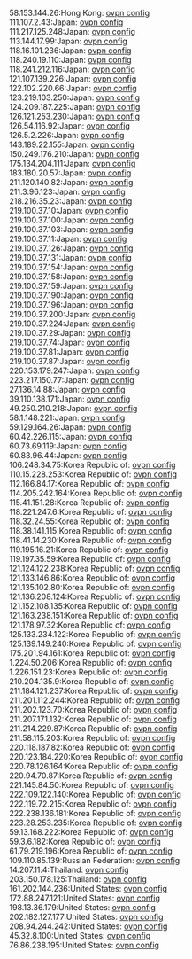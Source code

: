 58.153.144.26:Hong Kong: [ovpn config](vpn/58_153_144_26.ovpn)  
111.107.2.43:Japan: [ovpn config](vpn/111_107_2_43.ovpn)  
111.217.125.248:Japan: [ovpn config](vpn/111_217_125_248.ovpn)  
113.144.17.99:Japan: [ovpn config](vpn/113_144_17_99.ovpn)  
118.16.101.236:Japan: [ovpn config](vpn/118_16_101_236.ovpn)  
118.240.19.110:Japan: [ovpn config](vpn/118_240_19_110.ovpn)  
118.241.212.116:Japan: [ovpn config](vpn/118_241_212_116.ovpn)  
121.107.139.226:Japan: [ovpn config](vpn/121_107_139_226.ovpn)  
122.102.220.66:Japan: [ovpn config](vpn/122_102_220_66.ovpn)  
123.219.103.250:Japan: [ovpn config](vpn/123_219_103_250.ovpn)  
124.209.187.225:Japan: [ovpn config](vpn/124_209_187_225.ovpn)  
126.121.253.230:Japan: [ovpn config](vpn/126_121_253_230.ovpn)  
126.54.116.92:Japan: [ovpn config](vpn/126_54_116_92.ovpn)  
126.5.2.226:Japan: [ovpn config](vpn/126_5_2_226.ovpn)  
143.189.22.155:Japan: [ovpn config](vpn/143_189_22_155.ovpn)  
150.249.176.210:Japan: [ovpn config](vpn/150_249_176_210.ovpn)  
175.134.204.111:Japan: [ovpn config](vpn/175_134_204_111.ovpn)  
183.180.20.57:Japan: [ovpn config](vpn/183_180_20_57.ovpn)  
211.120.140.82:Japan: [ovpn config](vpn/211_120_140_82.ovpn)  
211.3.96.123:Japan: [ovpn config](vpn/211_3_96_123.ovpn)  
218.216.35.23:Japan: [ovpn config](vpn/218_216_35_23.ovpn)  
219.100.37.10:Japan: [ovpn config](vpn/219_100_37_10.ovpn)  
219.100.37.100:Japan: [ovpn config](vpn/219_100_37_100.ovpn)  
219.100.37.103:Japan: [ovpn config](vpn/219_100_37_103.ovpn)  
219.100.37.11:Japan: [ovpn config](vpn/219_100_37_11.ovpn)  
219.100.37.126:Japan: [ovpn config](vpn/219_100_37_126.ovpn)  
219.100.37.131:Japan: [ovpn config](vpn/219_100_37_131.ovpn)  
219.100.37.154:Japan: [ovpn config](vpn/219_100_37_154.ovpn)  
219.100.37.158:Japan: [ovpn config](vpn/219_100_37_158.ovpn)  
219.100.37.159:Japan: [ovpn config](vpn/219_100_37_159.ovpn)  
219.100.37.190:Japan: [ovpn config](vpn/219_100_37_190.ovpn)  
219.100.37.196:Japan: [ovpn config](vpn/219_100_37_196.ovpn)  
219.100.37.200:Japan: [ovpn config](vpn/219_100_37_200.ovpn)  
219.100.37.224:Japan: [ovpn config](vpn/219_100_37_224.ovpn)  
219.100.37.29:Japan: [ovpn config](vpn/219_100_37_29.ovpn)  
219.100.37.74:Japan: [ovpn config](vpn/219_100_37_74.ovpn)  
219.100.37.81:Japan: [ovpn config](vpn/219_100_37_81.ovpn)  
219.100.37.87:Japan: [ovpn config](vpn/219_100_37_87.ovpn)  
220.153.179.247:Japan: [ovpn config](vpn/220_153_179_247.ovpn)  
223.217.150.77:Japan: [ovpn config](vpn/223_217_150_77.ovpn)  
27.136.14.88:Japan: [ovpn config](vpn/27_136_14_88.ovpn)  
39.110.138.171:Japan: [ovpn config](vpn/39_110_138_171.ovpn)  
49.250.210.218:Japan: [ovpn config](vpn/49_250_210_218.ovpn)  
58.1.148.221:Japan: [ovpn config](vpn/58_1_148_221.ovpn)  
59.129.164.26:Japan: [ovpn config](vpn/59_129_164_26.ovpn)  
60.42.226.115:Japan: [ovpn config](vpn/60_42_226_115.ovpn)  
60.73.69.119:Japan: [ovpn config](vpn/60_73_69_119.ovpn)  
60.83.96.44:Japan: [ovpn config](vpn/60_83_96_44.ovpn)  
106.248.34.75:Korea Republic of: [ovpn config](vpn/106_248_34_75.ovpn)  
110.15.228.253:Korea Republic of: [ovpn config](vpn/110_15_228_253.ovpn)  
112.166.84.17:Korea Republic of: [ovpn config](vpn/112_166_84_17.ovpn)  
114.205.242.164:Korea Republic of: [ovpn config](vpn/114_205_242_164.ovpn)  
115.41.151.28:Korea Republic of: [ovpn config](vpn/115_41_151_28.ovpn)  
118.221.247.6:Korea Republic of: [ovpn config](vpn/118_221_247_6.ovpn)  
118.32.24.55:Korea Republic of: [ovpn config](vpn/118_32_24_55.ovpn)  
118.38.141.115:Korea Republic of: [ovpn config](vpn/118_38_141_115.ovpn)  
118.41.14.230:Korea Republic of: [ovpn config](vpn/118_41_14_230.ovpn)  
119.195.16.21:Korea Republic of: [ovpn config](vpn/119_195_16_21.ovpn)  
119.197.35.59:Korea Republic of: [ovpn config](vpn/119_197_35_59.ovpn)  
121.124.122.238:Korea Republic of: [ovpn config](vpn/121_124_122_238.ovpn)  
121.133.146.86:Korea Republic of: [ovpn config](vpn/121_133_146_86.ovpn)  
121.135.102.80:Korea Republic of: [ovpn config](vpn/121_135_102_80.ovpn)  
121.136.208.124:Korea Republic of: [ovpn config](vpn/121_136_208_124.ovpn)  
121.152.108.135:Korea Republic of: [ovpn config](vpn/121_152_108_135.ovpn)  
121.163.238.151:Korea Republic of: [ovpn config](vpn/121_163_238_151.ovpn)  
121.178.97.32:Korea Republic of: [ovpn config](vpn/121_178_97_32.ovpn)  
125.133.234.122:Korea Republic of: [ovpn config](vpn/125_133_234_122.ovpn)  
125.139.149.240:Korea Republic of: [ovpn config](vpn/125_139_149_240.ovpn)  
175.201.94.161:Korea Republic of: [ovpn config](vpn/175_201_94_161.ovpn)  
1.224.50.206:Korea Republic of: [ovpn config](vpn/1_224_50_206.ovpn)  
1.226.151.23:Korea Republic of: [ovpn config](vpn/1_226_151_23.ovpn)  
210.204.135.9:Korea Republic of: [ovpn config](vpn/210_204_135_9.ovpn)  
211.184.121.237:Korea Republic of: [ovpn config](vpn/211_184_121_237.ovpn)  
211.201.112.244:Korea Republic of: [ovpn config](vpn/211_201_112_244.ovpn)  
211.202.123.70:Korea Republic of: [ovpn config](vpn/211_202_123_70.ovpn)  
211.207.171.132:Korea Republic of: [ovpn config](vpn/211_207_171_132.ovpn)  
211.214.229.87:Korea Republic of: [ovpn config](vpn/211_214_229_87.ovpn)  
211.58.115.203:Korea Republic of: [ovpn config](vpn/211_58_115_203.ovpn)  
220.118.187.82:Korea Republic of: [ovpn config](vpn/220_118_187_82.ovpn)  
220.123.184.220:Korea Republic of: [ovpn config](vpn/220_123_184_220.ovpn)  
220.78.126.164:Korea Republic of: [ovpn config](vpn/220_78_126_164.ovpn)  
220.94.70.87:Korea Republic of: [ovpn config](vpn/220_94_70_87.ovpn)  
221.145.84.50:Korea Republic of: [ovpn config](vpn/221_145_84_50.ovpn)  
222.109.122.140:Korea Republic of: [ovpn config](vpn/222_109_122_140.ovpn)  
222.119.72.215:Korea Republic of: [ovpn config](vpn/222_119_72_215.ovpn)  
222.238.136.181:Korea Republic of: [ovpn config](vpn/222_238_136_181.ovpn)  
223.28.253.235:Korea Republic of: [ovpn config](vpn/223_28_253_235.ovpn)  
59.13.168.222:Korea Republic of: [ovpn config](vpn/59_13_168_222.ovpn)  
59.3.6.182:Korea Republic of: [ovpn config](vpn/59_3_6_182.ovpn)  
61.79.219.196:Korea Republic of: [ovpn config](vpn/61_79_219_196.ovpn)  
109.110.85.139:Russian Federation: [ovpn config](vpn/109_110_85_139.ovpn)  
14.207.11.4:Thailand: [ovpn config](vpn/14_207_11_4.ovpn)  
203.150.178.125:Thailand: [ovpn config](vpn/203_150_178_125.ovpn)  
161.202.144.236:United States: [ovpn config](vpn/161_202_144_236.ovpn)  
172.88.247.121:United States: [ovpn config](vpn/172_88_247_121.ovpn)  
198.13.36.179:United States: [ovpn config](vpn/198_13_36_179.ovpn)  
202.182.127.177:United States: [ovpn config](vpn/202_182_127_177.ovpn)  
208.94.244.242:United States: [ovpn config](vpn/208_94_244_242.ovpn)  
45.32.8.100:United States: [ovpn config](vpn/45_32_8_100.ovpn)  
76.86.238.195:United States: [ovpn config](vpn/76_86_238_195.ovpn)  
